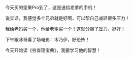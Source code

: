 今天买的坚果Pro到了，这是送给老爹的手机！

说实话，我感觉多个兄弟就是好啊，可以帮自己减轻很多压力！

我给老妈买一个，他给老爹买一个！这就分担了压力，挺好！

下午跟冰哥看了场电影：木乃伊，好恐怖！

今天开始读《穷查理宝典》，我要学习他的智慧！



